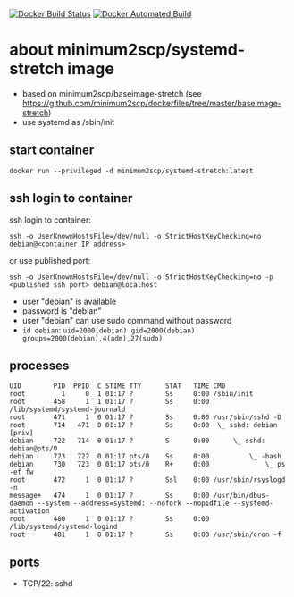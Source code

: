 [![Docker Build Status](https://img.shields.io/docker/build/minimum2scp/systemd-stretch.svg)]()
[![Docker Automated Build](https://img.shields.io/docker/automated/minimum2scp/systemd-stretch.svg)]()

# about minimum2scp/systemd-stretch image

 * based on minimum2scp/baseimage-stretch (see https://github.com/minimum2scp/dockerfiles/tree/master/baseimage-stretch)
 * use systemd as /sbin/init

## start container

```
docker run --privileged -d minimum2scp/systemd-stretch:latest
```

## ssh login to container

ssh login to container:

```
ssh -o UserKnownHostsFile=/dev/null -o StrictHostKeyChecking=no debian@<container IP address>
```

or use published port:

```
ssh -o UserKnownHostsFile=/dev/null -o StrictHostKeyChecking=no -p <published ssh port> debian@localhost
```

 * user "debian" is available
 * password is "debian"
 * user "debian" can use sudo command without password
 * `id debian`: `uid=2000(debian) gid=2000(debian) groups=2000(debian),4(adm),27(sudo)`

## processes

```
UID        PID  PPID  C STIME TTY      STAT   TIME CMD
root         1     0  1 01:17 ?        Ss     0:00 /sbin/init
root       458     1  1 01:17 ?        Ss     0:00 /lib/systemd/systemd-journald
root       471     1  0 01:17 ?        Ss     0:00 /usr/sbin/sshd -D
root       714   471  0 01:17 ?        Ss     0:00  \_ sshd: debian [priv]
debian     722   714  0 01:17 ?        S      0:00      \_ sshd: debian@pts/0
debian     723   722  0 01:17 pts/0    Ss     0:00          \_ -bash
debian     730   723  0 01:17 pts/0    R+     0:00              \_ ps -ef fw
root       472     1  0 01:17 ?        Ssl    0:00 /usr/sbin/rsyslogd -n
message+   474     1  0 01:17 ?        Ss     0:00 /usr/bin/dbus-daemon --system --address=systemd: --nofork --nopidfile --systemd-activation
root       480     1  0 01:17 ?        Ss     0:00 /lib/systemd/systemd-logind
root       481     1  0 01:17 ?        Ss     0:00 /usr/sbin/cron -f
```

## ports

 * TCP/22: sshd


